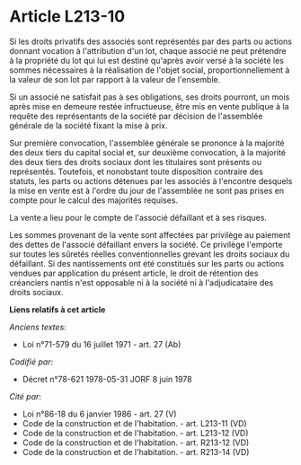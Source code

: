 # Article L213-10

Si les droits privatifs des associés sont représentés par des parts ou actions donnant vocation à l'attribution d'un lot,
chaque associé ne peut prétendre à la propriété du lot qui lui est destiné qu'après avoir versé à la société les sommes
nécessaires à la réalisation de l'objet social, proportionnellement à la valeur de son lot par rapport à la valeur de
l'ensemble.

Si un associé ne satisfait pas à ses obligations, ses droits pourront, un mois après mise en demeure restée infructueuse,
être mis en vente publique à la requête des représentants de la société par décision de l'assemblée générale de la société
fixant la mise à prix.

Sur première convocation, l'assemblée générale se prononce à la majorité des deux tiers du capital social et, sur deuxième
convocation, à la majorité des deux tiers des droits sociaux dont les titulaires sont présents ou représentés. Toutefois, et
nonobstant toute disposition contraire des statuts, les parts ou actions détenues par les associés à l'encontre desquels la
mise en vente est à l'ordre du jour de l'assemblée ne sont pas prises en compte pour le calcul des majorités requises.

La vente a lieu pour le compte de l'associé défaillant et à ses risques.

Les sommes provenant de la vente sont affectées par privilège au paiement des dettes de l'associé défaillant envers la
société. Ce privilège l'emporte sur toutes les sûretés réelles conventionnelles grevant les droits sociaux du défaillant. Si
des nantissements ont été constitués sur les parts ou actions vendues par application du présent article, le droit de
rétention des créanciers nantis n'est opposable ni à la société ni à l'adjudicataire des droits sociaux.

**Liens relatifs à cet article**

_Anciens textes_:

  - Loi n°71-579 du 16 juillet 1971 - art. 27 (Ab)

_Codifié par_:

  - Décret n°78-621 1978-05-31 JORF 8 juin 1978

_Cité par_:

  - Loi n°86-18 du 6 janvier 1986 - art. 27 (V)
  - Code de la construction et de l'habitation. - art. L213-11 (VD)
  - Code de la construction et de l'habitation. - art. L213-12 (VD)
  - Code de la construction et de l'habitation. - art. R213-12 (VD)
  - Code de la construction et de l'habitation. - art. R213-14 (VD)
